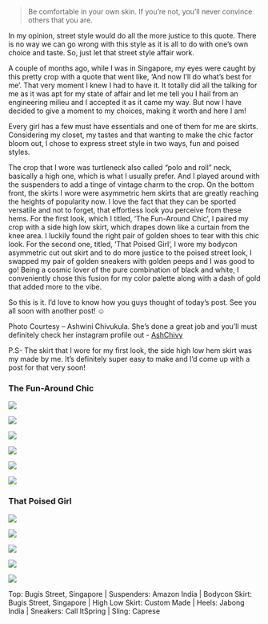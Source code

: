 
> Be comfortable in your own skin. If you’re not, you’ll never convince others that you are.

In my opinion, street style would do all the more justice to this quote. There is no way we can go wrong with this style as it is all to do with one’s own choice and taste. So, just let that street style affair work.

A couple of months ago, while I was in Singapore, my eyes were caught by this pretty crop with a quote that went like, ‘And now I’ll do what’s best for me’. That very moment I knew I had to have it. It totally did all the talking for me as it was apt for my state of affair and let me tell you I hail from an engineering milieu and I accepted it as it came my way. But now I have decided to give a moment to my choices, making it worth and here I am!

Every girl has a few must have essentials and one of them for me are skirts. Considering my closet, my tastes and that wanting to make the chic factor bloom out, I chose to express street style in two ways, fun and poised styles.

The crop that I wore was turtleneck also called “polo and roll” neck, basically a high one, which is what I usually prefer. And I played around with the suspenders to add a tinge of vintage charm to the crop.
On the bottom front, the skirts I wore were asymmetric hem skirts that are greatly reaching the heights of popularity now. I love the fact that they can be sported versatile and not to forget, that effortless look you perceive from these hems.
For the first look, which I titled, ‘The Fun-Around Chic’, I paired my crop with a side high low skirt, which drapes down like a curtain from the knee area. I luckily found the right pair of golden shoes to tear with this chic look.
For the second one, titled, ‘That Poised Girl’, I wore my bodycon asymmetric cut out skirt and to do more justice to the poised street look, I swapped my pair of golden sneakers with golden peeps and I was good to go!
Being a cosmic lover of the pure combination of black and white, I conveniently chose this fusion for my color palette along with a dash of gold that added more to the vibe.

So this is it. I’d love to know how you guys thought of today’s post. See you all soon with another post! ☺

Photo Courtesy – Ashwini Chivukula. She’s done a great job and you’ll must definitely check her instagram profile out - [AshChivy](http://instagram.com/ashchivy)

P.S- The skirt that I wore for my first look, the side high low hem skirt was my made by me. It’s definitely super easy to make and I’d come up with a post for that very soon!


### The Fun-Around Chic

![]({{site.baseurl}}/images/DSC_0482.JPG)

![]({{site.baseurl}}/images/DSC_04851.jpg)

![]({{site.baseurl}}/images/DSC_0489.JPG)

![]({{site.baseurl}}/images/DSC_0528.JPG)

![]({{site.baseurl}}/images/DSC_04342.JPG)

![]({{site.baseurl}}/images/DSC_04722.JPG)



### That Poised Girl

![]({{site.baseurl}}/images/DSC_0549.JPG)

![]({{site.baseurl}}/images/DSC_0550.JPG)

![]({{site.baseurl}}/images/DSC_0558.JPG)

![]({{site.baseurl}}/images/DSC_05592.JPG)

![]({{site.baseurl}}/images/DSC_05602.JPG)


Top:  Bugis Street, Singapore | Suspenders: Amazon India | Bodycon Skirt: Bugis Street, Singapore | High Low Skirt: Custom Made | Heels: Jabong India | Sneakers: Call ItSpring | Sling: Caprese

